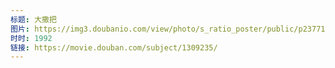 ```yaml
---
标题: 大撒把
图片: https://img3.doubanio.com/view/photo/s_ratio_poster/public/p2377197353.jpg
时时: 1992
链接: https://movie.douban.com/subject/1309235/
---
```

